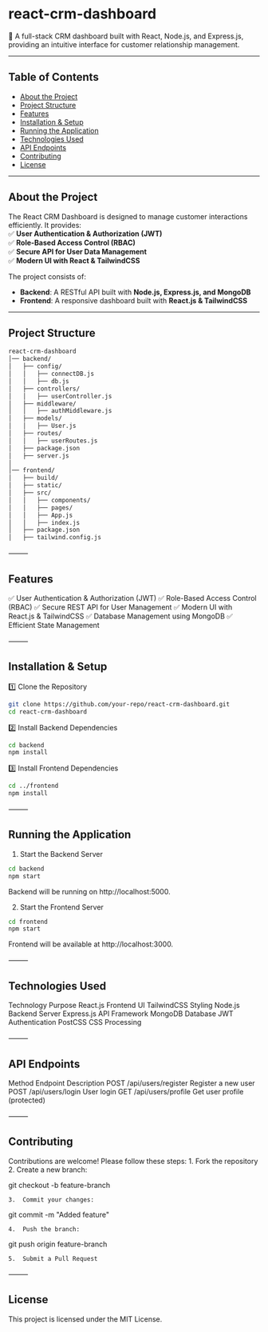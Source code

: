 # react-crm-dashboard

🚀 A full-stack CRM dashboard built with React, Node.js, and Express.js, providing an intuitive interface for customer relationship management.

---

## Table of Contents  
- [About the Project](#about-the-project)  
- [Project Structure](#project-structure)  
- [Features](#features)  
- [Installation & Setup](#installation--setup)  
- [Running the Application](#running-the-application)  
- [Technologies Used](#technologies-used)  
- [API Endpoints](#api-endpoints)  
- [Contributing](#contributing)  
- [License](#license)  

---

## About the Project  
The React CRM Dashboard is designed to manage customer interactions efficiently. It provides:  
✅ **User Authentication & Authorization (JWT)**  
✅ **Role-Based Access Control (RBAC)**  
✅ **Secure API for User Data Management**  
✅ **Modern UI with React & TailwindCSS**  

The project consists of:  
- **Backend**: A RESTful API built with **Node.js, Express.js, and MongoDB**  
- **Frontend**: A responsive dashboard built with **React.js & TailwindCSS**  

---

## Project Structure  
```bash
react-crm-dashboard
│── backend/
│   ├── config/
│   │   ├── connectDB.js
│   │   ├── db.js
│   ├── controllers/
│   │   ├── userController.js
│   ├── middleware/
│   │   ├── authMiddleware.js
│   ├── models/
│   │   ├── User.js
│   ├── routes/
│   │   ├── userRoutes.js
│   ├── package.json
│   ├── server.js
│
│── frontend/
│   ├── build/
│   ├── static/
│   ├── src/
│   │   ├── components/
│   │   ├── pages/
│   │   ├── App.js
│   │   ├── index.js
│   ├── package.json
│   ├── tailwind.config.js

```


⸻

## Features

✅ User Authentication & Authorization (JWT)
✅ Role-Based Access Control (RBAC)
✅ Secure REST API for User Management
✅ Modern UI with React.js & TailwindCSS
✅ Database Management using MongoDB
✅ Efficient State Management

⸻

## Installation & Setup

1️⃣ Clone the Repository
```bash
git clone https://github.com/your-repo/react-crm-dashboard.git
cd react-crm-dashboard
```
2️⃣ Install Backend Dependencies
```bash
cd backend
npm install
```
3️⃣ Install Frontend Dependencies
```bash
cd ../frontend
npm install
```


⸻

## Running the Application

1. Start the Backend Server
```bash
cd backend
npm start
```
Backend will be running on http://localhost:5000.

2. Start the Frontend Server
```bash
cd frontend
npm start
```
Frontend will be available at http://localhost:3000.

⸻

## Technologies Used

Technology	Purpose
React.js	Frontend UI
TailwindCSS	Styling
Node.js	Backend Server
Express.js	API Framework
MongoDB	Database
JWT	Authentication
PostCSS	CSS Processing



⸻

## API Endpoints

Method	Endpoint	Description
POST	/api/users/register	Register a new user
POST	/api/users/login	User login
GET	/api/users/profile	Get user profile (protected)



⸻

## Contributing

Contributions are welcome! Please follow these steps:
	1.	Fork the repository
	2.	Create a new branch:

git checkout -b feature-branch


	3.	Commit your changes:

git commit -m "Added feature"


	4.	Push the branch:

git push origin feature-branch


	5.	Submit a Pull Request

⸻

## License

This project is licensed under the MIT License.


